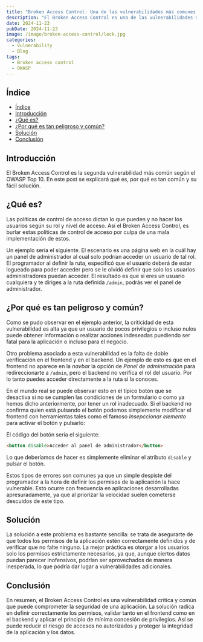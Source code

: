 ```yaml
---
title: "Broken Access Control: Una de las vulnerabilidades más comunes y Peligrosas"
description: "El Broken Access Control es una de las vulnerabilidades más comunes y peligrosas según OWASP. Descubre cómo ocurre, sus riesgos y cómo proteger tus aplicaciones."
date: 2024-11-23
pubDate: 2024-11-23
image: /image/broken-access-control/lock.jpg
categories:
  - Vulnerability
  - Blog
tags:
  - Broken access control
  - OWASP
---
```



## Índice
- [Índice](#índice)
- [Introducción](#introducción)
- [¿Qué es?](#qué-es)
- [¿Por qué es tan peligroso y común?](#por-qué-es-tan-peligroso-y-común)
- [Solución](#solución)
- [Conclusión](#conclusión)

## Introducción

El Broken Access Control es la segunda vulnerabilidad más común según el OWASP Top 10. En este post se explicará qué es, por qué es tan común y su fácil solución.

## ¿Qué es?

Las políticas de control de acceso dictan lo que pueden y no hacer los usuarios según su rol y nivel de acceso. Así el Broken Access Control, es burlar estas políticas de control de acceso por culpa de una mala implementación de estos.

Un ejemplo sería el siguiente. El escenario es una página web en la cuál hay un panel de administrador al cual solo podrían acceder un usuario de tal rol. El programador al definir la ruta, especificó que el usuario deberá de estar logueado para poder acceder pero se le olvidó definir que solo los usuarios administradores puedan acceder. El resultado es que si eres un usuario cualquiera y te diriges a la ruta definida `/admin`, podrás ver el panel de administrador.

## ¿Por qué es tan peligroso y común?

Como se pudo observar en el ejemplo anterior, la criticidad de esta vulnerabilidad es alta ya que un usuario de pocos privilegios o incluso nulos puede obtener información o realizar acciones indeseadas puediendo ser fatal para la aplicación o incluso para el negocio.

Otro problema asociado a esta vulnerabilidad es la falta de doble verificación en el frontend y en el backend. Un ejemplo de esto es que en el frontend no aparece en la _navbar_ la opción de _Panel de adminstración_ para redireccionarte a `/admin`, pero el backend no verifica el rol del usuario. Por lo tanto puedes acceder directamente a la ruta si la conoces.

En el mundo real se puede observar esto en el típico botón que se desactiva si no se cumplen las condiciones de un formulario o como ya hemos dicho anteriormente, por tener un rol inadecuado. Si el backend no confirma quien está pulsando el botón podemos simplemente modificar el frontend con herramientas tales como el famoso _Insepccionar elemento_ para activar el botón y pulsarlo:

El código del botón sería el siguiente:

```html
<button disable>Acceder al panel de administrador</button>
```

Lo que deberíamos de hacer es simplemente eliminar el atributo `disable` y pulsar el botón.

Estos tipos de errores son comunes ya que un simple despiste del programador a la hora de definir los permisos de la aplicación la hace vulnerable. Esto ocurre con frecuencia en aplicaciones desarrolladas apresuradamente, ya que al priorizar la velocidad suelen cometerse descuidos de este tipo.

## Solución

La solución a este problema es bastante sencilla: se trata de asegurarte de que todos los permisos de la aplicación estén correctamente definidos y de verificar que no falte ninguno. La mejor práctica es otorgar a los usuarios solo los permisos estrictamente necesarios, ya que, aunque ciertos datos puedan parecer inofensivos, podrían ser aprovechados de manera inesperada, lo que podría dar lugar a vulnerabilidades adicionales.

## Conclusión

En resumen, el Broken Access Control es una vulnerabilidad crítica y común que puede comprometer la seguridad de una aplicación. La solución radica en definir correctamente los permisos, validar tanto en el frontend como en el backend y aplicar el principio de mínima concesión de privilegios. Así se puede reducir el riesgo de accesos no autorizados y proteger la integridad de la aplicación y los datos.
